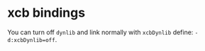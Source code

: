 # xcb bindings

You can turn off `dynlib` and link normally with `xcbDynlib` define: `-d:xcbDynlib=off`.
